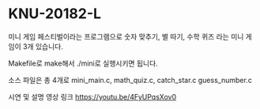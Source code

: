 # KNU-20182-L

미니 게임 페스티벌이라는 프로그램으로
숫자 맞추기, 별 따기, 수학 퀴즈 라는 미니 게임이 3개 있습니다.

Makefile로 make해서 ./mini로 실행시키면 됩니다.

소스 파일은 총 4개로 mini_main.c, math_quiz.c, catch_star.c guess_number.c

시연 및 설명 영상 링크
https://youtu.be/4FyUPqsXov0
